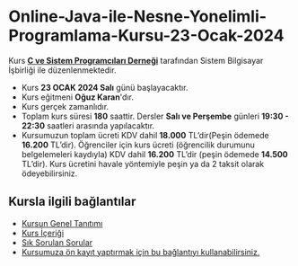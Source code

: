 # Online-Java-ile-Nesne-Yonelimli-Programlama-Kursu-23-Ocak-2024

Kurs [__C ve Sistem Programcıları Derneği__](http://www.csystem.org/) tarafından Sistem Bilgisayar İşbirliği ile düzenlenmektedir.
+ Kurs __23 OCAK 2024 Salı__ günü başlayacaktır.
+ Kurs eğitmeni __Oğuz Karan__'dır.
+ Kurs gerçek zamanlıdır.
+ Toplam kurs süresi __180__ saattir. Dersler __Salı ve Perşembe__ günleri __19:30 - 22:30__ saatleri arasında yapılacaktır.
+ Kursumuzun toplam ücreti KDV dahil __18.000__ TL’dir(Peşin ödemede __16.200__ TL’dir). Öğrenciler için kurs ücreti (öğrencilik durumunu belgelemeleri kaydıyla) KDV dahil __16.200__ TL’dir (peşin ödemede __14.500__ TL’dir). Kurs ücretini havale yöntemiyle peşin ya da 2 taksit olarak ödeyebilirsiniz.
## Kursla ilgili bağlantılar
+ [Kursun Genel Tanıtımı](https://github.com/CSD-1993/Online-Java-ile-Nesne-Yonelimli-Programlama-Kursu-23-Ocak-2024/blob/main/kurs_tanitimi.md)
+ [Kurs İçeriği](https://github.com/CSD-1993/Online-Java-ile-Nesne-Yonelimli-Programlama-Kursu-23-Ocak-2024/blob/main/kurs_icerigi.md)
+ [Sık Sorulan Sorular](https://github.com/CSD-1993/Online-Java-ile-Nesne-Yonelimli-Programlama-Kursu-23-Ocak-2024/blob/main/sss.md)
+ [Kursumuza ön kayıt yaptırmak için bu bağlantıyı kullanabilirsiniz.](https://us02web.zoom.us/meeting/register/tZUtcuqgrz4jH9QJ5Mr4oTlde1cUNKwcZA3a#/registration)
